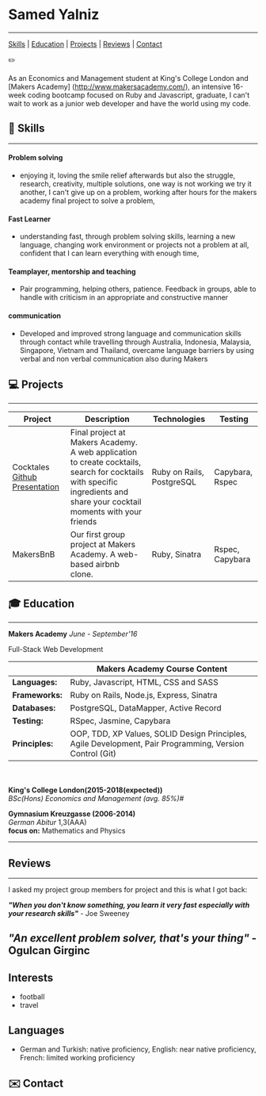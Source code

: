 # Samed Yalniz
----------
[Skills](#skills) | [Education](#education) | [Projects](#projects) | [Reviews](#reviews) | [Contact](#contact)

:pencil2: 

 
As an Economics and Management student at King's College London and [Makers Academy] (http://www.makersacademy.com/), an intensive 16-week coding bootcamp focused on Ruby and Javascript, graduate, I can't wait to work as a junior web developer and have the world using my code. 



## :book: <a name="skills">Skills</a>
------
#### Problem solving
- enjoying it, loving the smile relief afterwards but also the struggle, research, creativity, multiple solutions, one way is not working we try it another, I can't give up on a problem, working after hours for the makers academy final project to solve a problem, 

#### Fast Learner
- understanding fast, through problem solving skills, learning a new language, changing work environment or projects not a problem at all, confident that I can learn everything with enough time, 

#### Teamplayer, mentorship and teaching
- Pair programming, helping others, patience. Feedback in groups, able to handle with criticism in an appropriate and constructive manner

#### communication 
-	Developed and improved strong language and communication skills through contact while travelling through Australia, Indonesia, Malaysia, Singapore, Vietnam and Thailand, overcame language barriers by using verbal and non verbal communication also during Makers








## :computer: <a name="projects">Projects</a>
------------
| Project | Description | Technologies | Testing |
|---|---|---|---|
| Cocktales  [Github](https://github.com/Cocktales/cocktales) [Presentation](https://www.youtube.com/watch?v=ctKEx68N7DU)| Final project at Makers Academy. A web application to create cocktails, search for cocktails with specific ingredients and share your cocktail moments with your friends | Ruby on Rails, PostgreSQL | Capybara, Rspec |
| MakersBnB |  Our first group project at Makers Academy. A web-based airbnb clone. | Ruby, Sinatra | Rspec, Capybara |  

## :mortar_board: <a name="education">Education</a>
---------
**Makers Academy** _June - September'16_<br>

Full-Stack Web Development <br>

| | Makers Academy Course Content|
|---|---|
| **Languages:** | Ruby, Javascript, HTML, CSS and SASS |
| **Frameworks:** | Ruby on Rails, Node.js, Express, Sinatra |
| **Databases:** | PostgreSQL, DataMapper, Active Record |
| **Testing:** | RSpec, Jasmine, Capybara
|**Principles:** | OOP, TDD, XP Values, SOLID Design Principles, Agile Development, Pair Programming, Version Control (Git)

<br> <br>
**King's College London(2015-2018(expected))**<br>
_BSc(Hons) Economics and Management (avg. 85%)#_ <br>

**Gymnasium Kreuzgasse (2006-2014)**<br>
_German Abitur_ 1,3(AAA)<br>
**focus on:** Mathematics and Physics


----------

## <a name="reviews">Reviews</a>
------
I asked my project group members for project and this is what I got back:

___"When you don't know something, you learn it very fast especially with your research skills"___ - Joe Sweeney

___"An excellent problem solver, that's your thing"___  -Ogulcan Girginc
----------

## <a name="interests">Interests</a>
- football
- travel


## <a name="languages ">Languages</a>
- German and Turkish: native proficiency, English: near native proficiency, French: limited working proficiency


## :envelope: <a name="contact">Contact</a>

